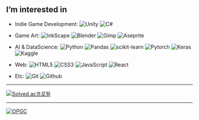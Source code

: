 ## I’m interested in

- Indie Game Development: 
![Unity](https://img.shields.io/badge/Unity-000000?style=flat-square&logo=Unity&logoColor=white)
![C#](https://img.shields.io/badge/CSharp-239120?style=flat-square&logo=CSharp&logoColor=white)

- Game Art:
![InkScape](https://img.shields.io/badge/Inkscape-000000?style=flat-square&logo=Inkscape&logoColor=white)
![Blender](https://img.shields.io/badge/Blender-F5792A?style=flat-square&logo=Blender&logoColor=white)
![Gimp](https://img.shields.io/badge/Gimp-5C5543?style=flat-square&logo=Gimp&logoColor=white)
![Aseprite](https://img.shields.io/badge/Aseprite-7D929E?style=flat-square&logo=Aseprite&logoColor=white)

- AI & DataScience:
![Python](https://img.shields.io/badge/Python-3776AB?style=flat-square&logo=Python&logoColor=white)
![Pandas](https://img.shields.io/badge/pandas-150458?style=flat-square&logo=pandas&logoColor=white)
![scikit-learn](https://img.shields.io/badge/scikitlearn-F7931E?style=flat-square&logo=scikit-learn&logoColor=white)
![Pytorch](https://img.shields.io/badge/PyTorch-EE4C2C?style=flat-square&logo=PyTorch&logoColor=white)
![Keras](https://img.shields.io/badge/Keras-D00000?style=flat-square&logo=Keras&logoColor=white)
![Kaggle](https://img.shields.io/badge/Kaggle-20BEFF?style=flat-square&logo=Kaggle&logoColor=white)

- Web:
![HTML5](https://img.shields.io/badge/HTML5-E34F26?style=flat-square&logo=HTML5&logoColor=white)
![CSS3](https://img.shields.io/badge/CSS3-1572B6?style=flat-square&logo=CSS3&logoColor=white)
![JavaScript](https://img.shields.io/badge/JavaScript-F7DF1E?style=flat-square&logo=JavaScript&logoColor=white)
![React](https://img.shields.io/badge/React-61DAFB?style=flat-square&logo=React&logoColor=white)

- Etc:
![Git](https://img.shields.io/badge/Git-F05032?style=flat-square&logo=Git&logoColor=white)
![Github](https://img.shields.io/badge/GitHub-181717?style=flat-square&logo=GitHub&logoColor=white)

---
[![Solved.ac프로필](http://mazassumnida.wtf/api/v2/generate_badge?boj=cherub8128)](https://solved.ac/cherub8128)

---
[![OPGC](https://api.opgc.me/githubs/users/cherub8128/tag/?theme=basic)](https://opgc.me/#/users/cherub8128)
